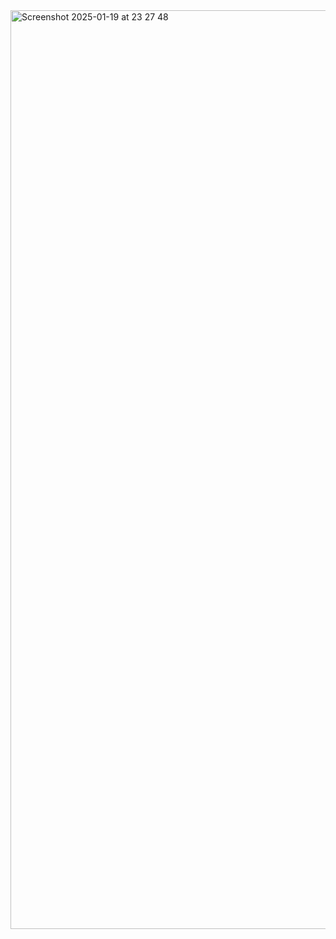
<img width="1470" alt="Screenshot 2025-01-19 at 23 27 48" src="https://github.com/user-attachments/assets/aed38c5a-fae7-402b-90b1-2b877da269f6" />

